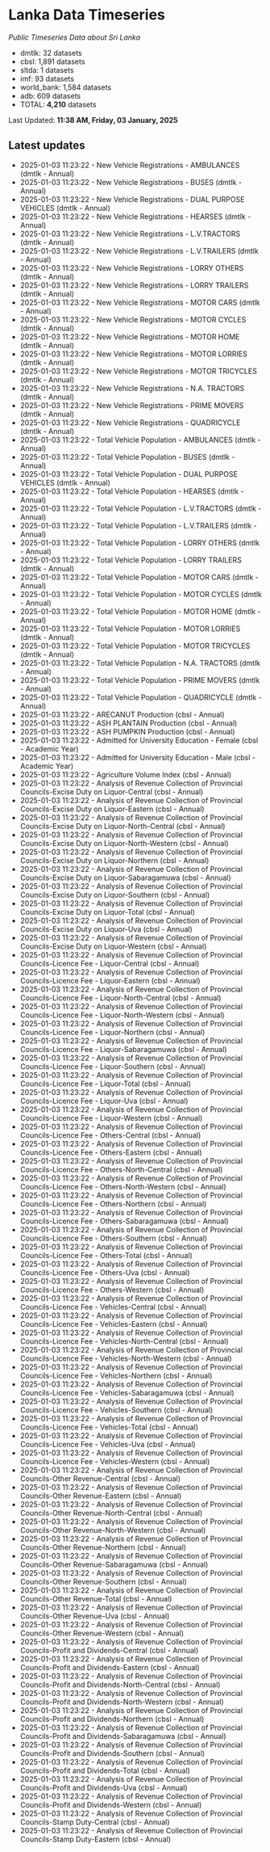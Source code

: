 # Lanka Data Timeseries
*Public Timeseries Data about Sri Lanka*

* dmtlk: 32 datasets
* cbsl: 1,891 datasets
* sltda: 1 datasets
* imf: 93 datasets
* world_bank: 1,584 datasets
* adb: 609 datasets
* TOTAL: **4,210** datasets

Last Updated: **11:38 AM, Friday, 03 January, 2025**

## Latest updates

* 2025-01-03 11:23:22 - New Vehicle Registrations - AMBULANCES (dmtlk - Annual)
* 2025-01-03 11:23:22 - New Vehicle Registrations - BUSES (dmtlk - Annual)
* 2025-01-03 11:23:22 - New Vehicle Registrations - DUAL PURPOSE VEHICLES (dmtlk - Annual)
* 2025-01-03 11:23:22 - New Vehicle Registrations - HEARSES (dmtlk - Annual)
* 2025-01-03 11:23:22 - New Vehicle Registrations - L.V.TRACTORS (dmtlk - Annual)
* 2025-01-03 11:23:22 - New Vehicle Registrations - L.V.TRAILERS (dmtlk - Annual)
* 2025-01-03 11:23:22 - New Vehicle Registrations - LORRY OTHERS (dmtlk - Annual)
* 2025-01-03 11:23:22 - New Vehicle Registrations - LORRY TRAILERS (dmtlk - Annual)
* 2025-01-03 11:23:22 - New Vehicle Registrations - MOTOR CARS (dmtlk - Annual)
* 2025-01-03 11:23:22 - New Vehicle Registrations - MOTOR CYCLES (dmtlk - Annual)
* 2025-01-03 11:23:22 - New Vehicle Registrations - MOTOR HOME (dmtlk - Annual)
* 2025-01-03 11:23:22 - New Vehicle Registrations - MOTOR LORRIES (dmtlk - Annual)
* 2025-01-03 11:23:22 - New Vehicle Registrations - MOTOR TRICYCLES (dmtlk - Annual)
* 2025-01-03 11:23:22 - New Vehicle Registrations - N.A. TRACTORS (dmtlk - Annual)
* 2025-01-03 11:23:22 - New Vehicle Registrations - PRIME MOVERS (dmtlk - Annual)
* 2025-01-03 11:23:22 - New Vehicle Registrations - QUADRICYCLE (dmtlk - Annual)
* 2025-01-03 11:23:22 - Total Vehicle Population - AMBULANCES (dmtlk - Annual)
* 2025-01-03 11:23:22 - Total Vehicle Population - BUSES (dmtlk - Annual)
* 2025-01-03 11:23:22 - Total Vehicle Population - DUAL PURPOSE VEHICLES (dmtlk - Annual)
* 2025-01-03 11:23:22 - Total Vehicle Population - HEARSES (dmtlk - Annual)
* 2025-01-03 11:23:22 - Total Vehicle Population - L.V.TRACTORS (dmtlk - Annual)
* 2025-01-03 11:23:22 - Total Vehicle Population - L.V.TRAILERS (dmtlk - Annual)
* 2025-01-03 11:23:22 - Total Vehicle Population - LORRY OTHERS (dmtlk - Annual)
* 2025-01-03 11:23:22 - Total Vehicle Population - LORRY TRAILERS (dmtlk - Annual)
* 2025-01-03 11:23:22 - Total Vehicle Population - MOTOR CARS (dmtlk - Annual)
* 2025-01-03 11:23:22 - Total Vehicle Population - MOTOR CYCLES (dmtlk - Annual)
* 2025-01-03 11:23:22 - Total Vehicle Population - MOTOR HOME (dmtlk - Annual)
* 2025-01-03 11:23:22 - Total Vehicle Population - MOTOR LORRIES (dmtlk - Annual)
* 2025-01-03 11:23:22 - Total Vehicle Population - MOTOR TRICYCLES (dmtlk - Annual)
* 2025-01-03 11:23:22 - Total Vehicle Population - N.A. TRACTORS (dmtlk - Annual)
* 2025-01-03 11:23:22 - Total Vehicle Population - PRIME MOVERS (dmtlk - Annual)
* 2025-01-03 11:23:22 - Total Vehicle Population - QUADRICYCLE (dmtlk - Annual)
* 2025-01-03 11:23:22 - ARECANUT Production (cbsl - Annual)
* 2025-01-03 11:23:22 - ASH PLANTAIN Production (cbsl - Annual)
* 2025-01-03 11:23:22 - ASH PUMPKIN Production (cbsl - Annual)
* 2025-01-03 11:23:22 - Admitted for University Education - Female (cbsl - Academic Year)
* 2025-01-03 11:23:22 - Admitted for University Education - Male (cbsl - Academic Year)
* 2025-01-03 11:23:22 - Agriculture Volume Index (cbsl - Annual)
* 2025-01-03 11:23:22 - Analysis of Revenue Collection of Provincial Councils-Excise Duty on Liquor-Central (cbsl - Annual)
* 2025-01-03 11:23:22 - Analysis of Revenue Collection of Provincial Councils-Excise Duty on Liquor-Eastern (cbsl - Annual)
* 2025-01-03 11:23:22 - Analysis of Revenue Collection of Provincial Councils-Excise Duty on Liquor-North-Central (cbsl - Annual)
* 2025-01-03 11:23:22 - Analysis of Revenue Collection of Provincial Councils-Excise Duty on Liquor-North-Western (cbsl - Annual)
* 2025-01-03 11:23:22 - Analysis of Revenue Collection of Provincial Councils-Excise Duty on Liquor-Northern (cbsl - Annual)
* 2025-01-03 11:23:22 - Analysis of Revenue Collection of Provincial Councils-Excise Duty on Liquor-Sabaragamuwa (cbsl - Annual)
* 2025-01-03 11:23:22 - Analysis of Revenue Collection of Provincial Councils-Excise Duty on Liquor-Southern (cbsl - Annual)
* 2025-01-03 11:23:22 - Analysis of Revenue Collection of Provincial Councils-Excise Duty on Liquor-Total (cbsl - Annual)
* 2025-01-03 11:23:22 - Analysis of Revenue Collection of Provincial Councils-Excise Duty on Liquor-Uva (cbsl - Annual)
* 2025-01-03 11:23:22 - Analysis of Revenue Collection of Provincial Councils-Excise Duty on Liquor-Western (cbsl - Annual)
* 2025-01-03 11:23:22 - Analysis of Revenue Collection of Provincial Councils-Licence Fee - Liquor-Central (cbsl - Annual)
* 2025-01-03 11:23:22 - Analysis of Revenue Collection of Provincial Councils-Licence Fee - Liquor-Eastern (cbsl - Annual)
* 2025-01-03 11:23:22 - Analysis of Revenue Collection of Provincial Councils-Licence Fee - Liquor-North-Central (cbsl - Annual)
* 2025-01-03 11:23:22 - Analysis of Revenue Collection of Provincial Councils-Licence Fee - Liquor-North-Western (cbsl - Annual)
* 2025-01-03 11:23:22 - Analysis of Revenue Collection of Provincial Councils-Licence Fee - Liquor-Northern (cbsl - Annual)
* 2025-01-03 11:23:22 - Analysis of Revenue Collection of Provincial Councils-Licence Fee - Liquor-Sabaragamuwa (cbsl - Annual)
* 2025-01-03 11:23:22 - Analysis of Revenue Collection of Provincial Councils-Licence Fee - Liquor-Southern (cbsl - Annual)
* 2025-01-03 11:23:22 - Analysis of Revenue Collection of Provincial Councils-Licence Fee - Liquor-Total (cbsl - Annual)
* 2025-01-03 11:23:22 - Analysis of Revenue Collection of Provincial Councils-Licence Fee - Liquor-Uva (cbsl - Annual)
* 2025-01-03 11:23:22 - Analysis of Revenue Collection of Provincial Councils-Licence Fee - Liquor-Western (cbsl - Annual)
* 2025-01-03 11:23:22 - Analysis of Revenue Collection of Provincial Councils-Licence Fee - Others-Central (cbsl - Annual)
* 2025-01-03 11:23:22 - Analysis of Revenue Collection of Provincial Councils-Licence Fee - Others-Eastern (cbsl - Annual)
* 2025-01-03 11:23:22 - Analysis of Revenue Collection of Provincial Councils-Licence Fee - Others-North-Central (cbsl - Annual)
* 2025-01-03 11:23:22 - Analysis of Revenue Collection of Provincial Councils-Licence Fee - Others-North-Western (cbsl - Annual)
* 2025-01-03 11:23:22 - Analysis of Revenue Collection of Provincial Councils-Licence Fee - Others-Northern (cbsl - Annual)
* 2025-01-03 11:23:22 - Analysis of Revenue Collection of Provincial Councils-Licence Fee - Others-Sabaragamuwa (cbsl - Annual)
* 2025-01-03 11:23:22 - Analysis of Revenue Collection of Provincial Councils-Licence Fee - Others-Southern (cbsl - Annual)
* 2025-01-03 11:23:22 - Analysis of Revenue Collection of Provincial Councils-Licence Fee - Others-Total (cbsl - Annual)
* 2025-01-03 11:23:22 - Analysis of Revenue Collection of Provincial Councils-Licence Fee - Others-Uva (cbsl - Annual)
* 2025-01-03 11:23:22 - Analysis of Revenue Collection of Provincial Councils-Licence Fee - Others-Western (cbsl - Annual)
* 2025-01-03 11:23:22 - Analysis of Revenue Collection of Provincial Councils-Licence Fee - Vehicles-Central (cbsl - Annual)
* 2025-01-03 11:23:22 - Analysis of Revenue Collection of Provincial Councils-Licence Fee - Vehicles-Eastern (cbsl - Annual)
* 2025-01-03 11:23:22 - Analysis of Revenue Collection of Provincial Councils-Licence Fee - Vehicles-North-Central (cbsl - Annual)
* 2025-01-03 11:23:22 - Analysis of Revenue Collection of Provincial Councils-Licence Fee - Vehicles-North-Western (cbsl - Annual)
* 2025-01-03 11:23:22 - Analysis of Revenue Collection of Provincial Councils-Licence Fee - Vehicles-Northern (cbsl - Annual)
* 2025-01-03 11:23:22 - Analysis of Revenue Collection of Provincial Councils-Licence Fee - Vehicles-Sabaragamuwa (cbsl - Annual)
* 2025-01-03 11:23:22 - Analysis of Revenue Collection of Provincial Councils-Licence Fee - Vehicles-Southern (cbsl - Annual)
* 2025-01-03 11:23:22 - Analysis of Revenue Collection of Provincial Councils-Licence Fee - Vehicles-Total (cbsl - Annual)
* 2025-01-03 11:23:22 - Analysis of Revenue Collection of Provincial Councils-Licence Fee - Vehicles-Uva (cbsl - Annual)
* 2025-01-03 11:23:22 - Analysis of Revenue Collection of Provincial Councils-Licence Fee - Vehicles-Western (cbsl - Annual)
* 2025-01-03 11:23:22 - Analysis of Revenue Collection of Provincial Councils-Other Revenue-Central (cbsl - Annual)
* 2025-01-03 11:23:22 - Analysis of Revenue Collection of Provincial Councils-Other Revenue-Eastern (cbsl - Annual)
* 2025-01-03 11:23:22 - Analysis of Revenue Collection of Provincial Councils-Other Revenue-North-Central (cbsl - Annual)
* 2025-01-03 11:23:22 - Analysis of Revenue Collection of Provincial Councils-Other Revenue-North-Western (cbsl - Annual)
* 2025-01-03 11:23:22 - Analysis of Revenue Collection of Provincial Councils-Other Revenue-Northern (cbsl - Annual)
* 2025-01-03 11:23:22 - Analysis of Revenue Collection of Provincial Councils-Other Revenue-Sabaragamuwa (cbsl - Annual)
* 2025-01-03 11:23:22 - Analysis of Revenue Collection of Provincial Councils-Other Revenue-Southern (cbsl - Annual)
* 2025-01-03 11:23:22 - Analysis of Revenue Collection of Provincial Councils-Other Revenue-Total (cbsl - Annual)
* 2025-01-03 11:23:22 - Analysis of Revenue Collection of Provincial Councils-Other Revenue-Uva (cbsl - Annual)
* 2025-01-03 11:23:22 - Analysis of Revenue Collection of Provincial Councils-Other Revenue-Western (cbsl - Annual)
* 2025-01-03 11:23:22 - Analysis of Revenue Collection of Provincial Councils-Profit and Dividends-Central (cbsl - Annual)
* 2025-01-03 11:23:22 - Analysis of Revenue Collection of Provincial Councils-Profit and Dividends-Eastern (cbsl - Annual)
* 2025-01-03 11:23:22 - Analysis of Revenue Collection of Provincial Councils-Profit and Dividends-North-Central (cbsl - Annual)
* 2025-01-03 11:23:22 - Analysis of Revenue Collection of Provincial Councils-Profit and Dividends-North-Western (cbsl - Annual)
* 2025-01-03 11:23:22 - Analysis of Revenue Collection of Provincial Councils-Profit and Dividends-Northern (cbsl - Annual)
* 2025-01-03 11:23:22 - Analysis of Revenue Collection of Provincial Councils-Profit and Dividends-Sabaragamuwa (cbsl - Annual)
* 2025-01-03 11:23:22 - Analysis of Revenue Collection of Provincial Councils-Profit and Dividends-Southern (cbsl - Annual)
* 2025-01-03 11:23:22 - Analysis of Revenue Collection of Provincial Councils-Profit and Dividends-Total (cbsl - Annual)
* 2025-01-03 11:23:22 - Analysis of Revenue Collection of Provincial Councils-Profit and Dividends-Uva (cbsl - Annual)
* 2025-01-03 11:23:22 - Analysis of Revenue Collection of Provincial Councils-Profit and Dividends-Western (cbsl - Annual)
* 2025-01-03 11:23:22 - Analysis of Revenue Collection of Provincial Councils-Stamp Duty-Central (cbsl - Annual)
* 2025-01-03 11:23:22 - Analysis of Revenue Collection of Provincial Councils-Stamp Duty-Eastern (cbsl - Annual)
